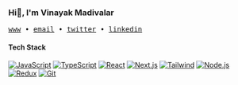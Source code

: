 ### Hi👋, I'm Vinayak Madivalar

<samp>
  <a href="https://vinayak-dev.vercel.app/">www</a> •
  <a href="mailto:vinayak.m0157@gmail.com">email</a> •
  <a href="https://x.com/vinayakm45">twitter</a> •
  <a href="https://linkedin.com/in/vinayak-madivalar">linkedin</a>
</samp>


#### Tech Stack

[![JavaScript](https://img.shields.io/badge/JavaScript-313131?logo=javascript)](https://developer.mozilla.org/en-US/docs/Web/JavaScript)
[![TypeScript](https://img.shields.io/badge/TypeScript-313131?logo=typescript)](https://www.typescriptlang.org/docs/)
[![React](https://img.shields.io/badge/React-313131?logo=react)](https://react.dev/)
[![Next.js](https://img.shields.io/badge/Next.js-313131?logo=next.js)](https://nextjs.org/docs)
[![Tailwind](https://img.shields.io/badge/Tailwind_CSS-313131?logo=tailwindcss)](https://tailwindcss.com/docs)
[![Node.js](https://img.shields.io/badge/Node.js-313131?logo=node.js)](https://nodejs.org/docs/latest/api/)
[![Redux](https://img.shields.io/badge/Redux-313131?logo=redux&logoColor=764ABC)](https://redux-toolkit.js.org/)
[![Git](https://img.shields.io/badge/Git-313131?logo=git)](https://git-scm.com/doc)




  






